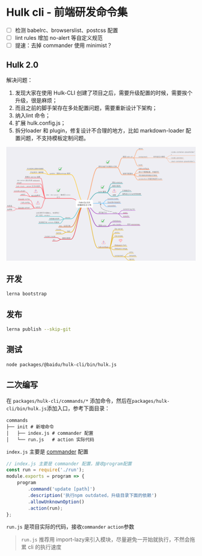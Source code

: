 # Hulk cli - 前端研发命令集

- [ ] 检测 babelrc、browserslist、postcss 配置
- [ ] lint rules 增加 no-alert 等自定义规范
- [ ] 提速：去掉 commander 使用 minimist？

## Hulk 2.0

解决问题：

1. 发现大家在使用 Hulk-CLI 创建了项目之后，需要升级配置的时候，需要挨个升级，很是麻烦；
2. 而且之前的脚手架存在多处配置问题，需要重新设计下架构；
3. 纳入lint 命令；
4. 扩展 hulk.config.js；
5. 拆分loader 和 plugin，修复设计不合理的地方，比如 markdown-loader 配置问题，不支持模板定制问题。


![](./roadmap-2.0.png)

## 开发

```bash
lerna bootstrap
```

## 发布

```bash
lerna publish --skip-git
```

## 测试

```bash
node packages/@baidu/hulk-cli/bin/hulk.js
```


## 二次编写

在 `packages/hulk-cli/commands/*` 添加命令，然后在`packages/hulk-cli/bin/hulk.js`添加入口，参考下面目录：

```
commands
├── init # 新增命令
│   ├── index.js # commander 配置
│   └── run.js   # action 实际代码
```

`index.js` 主要是 [commander](https://www.npmjs.com/package/commander) 配置
```js
// index.js 主要是 commander 配置，接收program配置
const run = require('./run');
module.exports = program => {
    program
        .command('update [path]')
        .description('执行npm outdated，升级目录下面的依赖')
        .allowUnknownOption()
        .action(run);
};
```

`run.js` 是项目实际的代码，接收`commander` `action`参数

> `run.js` 推荐用 import-lazy来引入模块，尽量避免一开始就执行，不然会拖累 cli 的执行速度


